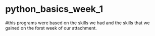 # python_basics_week_1
#this programs were based on the skills we had and the skills that we gained on the forst week of our attachment.
